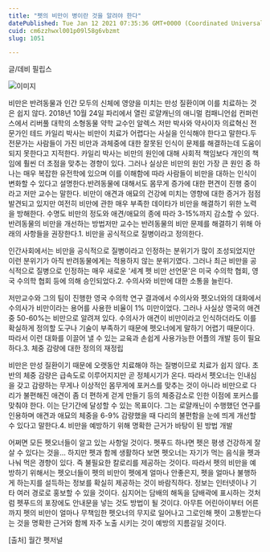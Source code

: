 ```yaml
---
title: "펫의 비만이 병이란 것을 알려야 한다"
datePublished: Tue Jan 12 2021 07:35:36 GMT+0000 (Coordinated Universal Time)
cuid: cm6zzhwxl001p09l58g6vbzmt
slug: 1051

---
```



글/데비 필립스

![이미지](https://cdn.hashnode.com/res/hashnode/image/upload/v1739248241059/bf204ac5-7152-43f4-a269-1faa7ef29830.jpeg)

비만은 반려동물과 인간 모두의 신체에 영양을 미치는 만성 질환이며 이를 치료하는 것은 쉽지 않다. 2018년 10월 24일 파리에서 열린 로얄캐닌의 애니멀 컴패니언쉽 컨퍼런스에서 리버풀 대학의 소형동물 약학 교수인 알렉스 저만 박사와 약사이자 의료혁신 전문가인 테드 카일리 박사는 비만이 치료가 어렵다는 사실을 인식해야 한다고 말한다.두 전문가는 사람들이 가진 비만과 과체중에 대한 잘못된 인식이 문제를 해결하는데 도움이 되지 못한다고 지적한다. 카일리 박사는 비만의 원인에 대해 사회적 책임보다 개인의 책임에 훨씬 더 초점을 맞추는 경향이 있다. 그러나 실상은 비만의 원인 가장 큰 원인 중 하나는 매우 복잡한 유전학에 있으며 이를 이해함에 따라 사람들이 비만을 대하는 인식이 변화할 수 있다고 설명한다.반려동물에 대해서도 몸무게 증가에 대한 편견이 진행 중이라고 저만 교수는 말한다. 비만이 애견과 애묘의 건강에 미치는 영향에 대한 증거가 점점 발견되고 있지만 여전히 비만에 관한 매우 부족한 데이타가 비만을 해결하기 위한 노력을 방해한다. 수명도 비만의 정도와 애견/애묘의 종에 따라 3-15%까지 감소할 수 있다.반려동물의 비만을 개선하는 방법저만 교수는 반려동물의 비만 문제를 해결하기 위해 아래의 사항들을 권장한다.1. 비만을 공식적으로 질병이라고 정의한다.

인간사회에서는 비만을 공식적으로 질병이라고 인정하는 분위기가 많이 조성되었지만 이런 분위기가 아직 반려동물에게는 적용하지 않는 분위기였다. 그러나 최근 비만을 공식적으로 질병으로 인정하는 매우 새로운 '세계 펫 비만 선언문'은 미국 수의학 협회, 영국 수의학 협회 등에 의해 승인되었다.2. 수의사와 비만에 대한 소통을 늘린다.

저만교수와 그의 팀이 진행한 영국 수의학 연구 결과에서 수의사와 펫오너와의 대화에서 수의사가 비만이라는 용어를 사용한 비율이 1% 미만이었다. 그러나 사실상 영국의 애견 중 50-60%는 비만으로 알려져 있다. 수의사가 애견이 비만이라고 인식하더라도 이를 확실하게 정의할 도구나 기술이 부족하기 때문에 펫오너에게 말하기 어렵기 때문이다. 따라서 이런 대화를 이끌어 낼 수 있는 교육과 손쉽게 사용가능한 어플의 개발 등이 필요하다.3. 체중 감량에 대한 정의의 재정립

비만은 만성 질환이기 때문에 오랫동안 치료해야 하는 질병이므로 치료가 쉽지 않다. 초반의 체중 감량은 급속도로 이루어지지만 곧 정체시기가 온다. 따라서 펫오너는 인내심을 갖고 감량하는 무게나 이상적인 몸무게에 포커스를 맞추는 것이 아니라 비만으로 다리가 불편해진 애견이 좀 더 편하게 걷게 만들기 등의 체중감소로 인한 이점에 포커스를 맞춰야 한다. 이는 단기간에 달성할 수 있는 목표이다. 그는 로얄캐닌이 수행했던 연구를 인용하며 애견과 애묘의 체중을 6-9% 감량했을 때 다리의 불편함을 눈에 띄게 개선할 수 있다고 말한다.4. 비만을 예방하기 위해 명확한 근거가 바탕이 된 방법 개발

어쩌면 모든 펫오너들이 알고 있는 사항일 것이다. 펫푸드 하나면 펫은 평생 건강하게 잘 살 수 있다는 것을... 하지만 펫과 함께 생활하다 보면 펫오너는 자기가 먹는 음식을 펫과 나눠 먹은 경향이 있다. 즉 불필요한 칼로리를 제공하는 것이다. 따라서 펫의 비만을 예방하기 위해서는 펫오너들이 펫의 비만이 펫에게 얼마나 안좋은지, 펫을 얼마나 불행하게 하는지를 설득하는 정보를 확실히 제공하는 것이 바람직하다. 정보는 인터넷이나 기타 여러 경로로 홍보할 수 있을 것이다. 심지어는 담배의 해독을 담배곽에 표시하는 것처럼 펫푸드의 포장에도 안내문을 넣는 것도 방법이 될 것이댜. 아무튼 어린아이부터 어른까지 펫의 비만이 얼마나 무책임한 펫오너의 무지로 일어나고 그로인해 펫이 고통받는다는 것을 명확한 근거와 함께 자주 노출 시키는 것이 예방의 지름길일 것이다.

[출처] 월간 펫저널